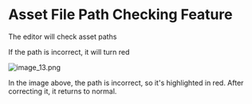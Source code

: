 # Asset File Path Checking Feature

The editor will check asset paths

If the path is incorrect, it will turn red

![image_13.png](/images/image_13.png)

In the image above, the path is incorrect, so it's highlighted in red. After correcting it, it returns to normal.